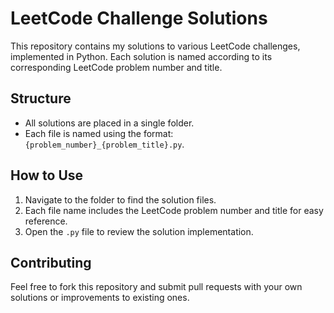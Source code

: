 # LeetCode Challenge Solutions

This repository contains my solutions to various LeetCode challenges, implemented in Python. Each solution is named according to its corresponding LeetCode problem number and title.

## Structure

- All solutions are placed in a single folder.
- Each file is named using the format: `{problem_number}_{problem_title}.py`.

## How to Use

1. Navigate to the folder to find the solution files.
2. Each file name includes the LeetCode problem number and title for easy reference.
3. Open the `.py` file to review the solution implementation.

## Contributing

Feel free to fork this repository and submit pull requests with your own solutions or improvements to existing ones.
